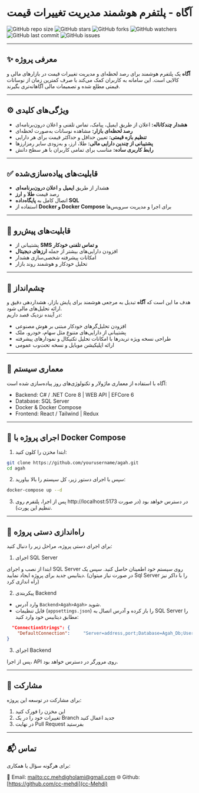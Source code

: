 # آگاه - پلتفرم هوشمند مدیریت تغییرات قیمت

![GitHub repo size](https://img.shields.io/github/repo-size/cc-mehdi/Aware-Agah)
![GitHub stars](https://img.shields.io/github/stars/cc-mehdi/Aware-Agah?style=social)
![GitHub forks](https://img.shields.io/github/forks/cc-mehdi/Aware-Agah?style=social)
![GitHub watchers](https://img.shields.io/github/watchers/cc-mehdi/Aware-Agah?style=social)
![GitHub last commit](https://img.shields.io/github/last-commit/cc-mehdi/Aware-Agah)
![GitHub issues](https://img.shields.io/github/issues/cc-mehdi/Aware-Agah)

---

## ✨ معرفی پروژه

**آگاه** یک پلتفرم هوشمند برای رصد لحظه‌ای و مدیریت تغییرات قیمت در بازارهای مالی و کالایی است. این سامانه به کاربران کمک می‌کند با صرف کمترین زمان از نوسانات قیمتی مطلع شده و تصمیمات مالی آگاهانه‌تری بگیرند.

---

## ⚙️ ویژگی‌های کلیدی

- **هشدار چندکاناله:** اعلان از طریق ایمیل، پیامک، تماس تلفنی و اعلان درون‌برنامه‌ای  
- **رصد لحظه‌ای بازار:** مشاهده نوسانات به‌صورت لحظه‌ای  
- **تنظیم بازه قیمتی:** تعیین حداقل و حداکثر قیمت برای هر دارایی  
- **پشتیبانی از چندین دارایی مالی:** طلا، ارز، و به‌زودی سایر رمزارزها  
- **رابط کاربری ساده:** مناسب برای تمامی کاربران با هر سطح دانش  

---

## ✅ قابلیت‌های پیاده‌سازی‌شده

- هشدار از طریق **ایمیل** و **اعلان درون‌برنامه‌ای**  
- رصد قیمت **طلا** و **ارز**  
- اتصال کامل به **پایگاه‌داده SQL**  
- استفاده از **Docker و Docker Compose** برای اجرا و مدیریت سرویس‌ها  

---

## 🚧 قابلیت‌های پیش‌رو

- پشتیبانی از **SMS و تماس تلفنی خودکار**  
- افزودن دارایی‌های بیشتر از جمله **ارزهای دیجیتال**  
- امکانات پیشرفته شخصی‌سازی هشدار  
- تحلیل خودکار و هوشمند روند بازار  

---

## 🌱 چشم‌انداز

هدف ما این است که **آگاه** تبدیل به مرجعی هوشمند برای پایش بازار، هشداردهی دقیق و ارائه تحلیل‌های مالی شود.  
در آینده نزدیک قصد داریم:

- افزودن تحلیل‌گرهای خودکار مبتنی بر هوش مصنوعی  
- پشتیبانی از دارایی‌های متنوع مثل سهام، خودرو، ملک  
- طراحی نسخه ویژه تریدرها با امکانات تحلیل تکنیکال و نمودارهای پیشرفته  
- ارائه اپلیکیشن موبایل و نسخه تحت‌وب عمومی  

---

## 🧩 معماری سیستم

آگاه با استفاده از معماری ماژولار و تکنولوژی‌های روز پیاده‌سازی شده است:

- Backend: C# / .NET Core 8 | WEB API | EFCore 6
- Database: SQL Server
- Docker & Docker Compose
- Frontend: React / Tailwind | Redux

---


## 🐳 اجرای پروژه با Docker Compose

1. ابتدا مخزن را کلون کنید:
```bash
git clone https://github.com/yourusername/agah.git
cd agah
```

2. سپس با اجرای دستور زیر، کل سیستم را بالا بیاورید:
```bash
docker-compose up --d
```

3. پس از اجرا، پلتفرم روی http://localhost:5173 در دسترس خواهد بود (در صورت تنظیم این پورت).

---

## 🧪 راه‌اندازی دستی پروژه
برای اجرای دستی پروژه، مراحل زیر را دنبال کنید:

1. اجرای SQL Server
   
ابتدا از نصب و اجرای SQL Server روی سیستم خود اطمینان حاصل کنید. سپس یک دیتابیس جدید برای پروژه ایجاد نمایید. (در صورت نیاز میتوان Sql Server را با داکر نیز راه اندازی کرد)

2. پیکربندی Backend

- وارد آدرس `Backend>Agah>Agah>` شوید.
-  فایل تنظیمات (`appsettings.json`) را باز کرده و آدرس اتصال به SQL Server را مطابق دیتابیس خود وارد کنید:
```json
  "ConnectionStrings": {
    "DefaultConnection":     "Server=address,port;Database=Agah_Db;UserId=sa;Password=password;MultipleActiveResultSets=True;TrustServerCertificate=True"
}
```

3. اجرای Backend

پس از اجرا، API روی مرورگر در دسترس خواهد بود.

---
## 🤝 مشارکت

برای مشارکت در توسعه این پروژه:

1. این مخزن را فورک کنید
2. تغییرات خود را در یک Branch جدید اعمال کنید
3. در نهایت Pull Request بفرستید

---

## 📬 تماس

برای هرگونه سؤال یا همکاری:

📧 Email: [mailto:cc.mehdigholami@gmail.com](cc.mehdigholami@gmail.com)
🌐 Github: [https://github.com/cc-mehdi](cc-Mehdi)
